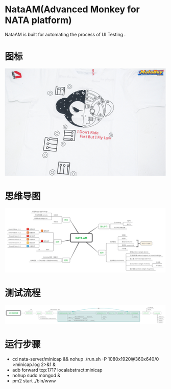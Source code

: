 # NataAM(Advanced Monkey for NATA platform)
NataAM is built for automating the process of UI Testing .


# 图标
![](images/logo.jpg)

# 思维导图
![](images/mind.png)

# 测试流程
![](images/procedure.png)

# 运行步骤
-  cd nata-server/minicap &&  nohup ./run.sh -P 1080x1920@360x640/0 >minicap.log 2>&1 & 
- adb forward tcp:1717 localabstract:minicap
- nohup sudo mongod &
- pm2 start ./bin/www
